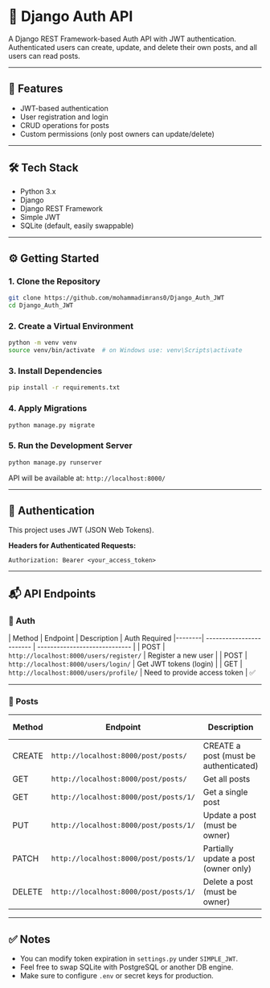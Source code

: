 # 📝 Django Auth API

A Django REST Framework-based Auth API with JWT authentication. Authenticated users can create, update, and delete their own posts, and all users can read posts.

---

## 🚀 Features

- JWT-based authentication
- User registration and login
- CRUD operations for posts
- Custom permissions (only post owners can update/delete)

---

## 🛠️ Tech Stack

- Python 3.x
- Django
- Django REST Framework
- Simple JWT
- SQLite (default, easily swappable)

---

## ⚙️ Getting Started

### 1. Clone the Repository
```bash
git clone https://github.com/mohammadimrans0/Django_Auth_JWT
cd Django_Auth_JWT
```

### 2. Create a Virtual Environment
```bash
python -m venv venv
source venv/bin/activate  # on Windows use: venv\Scripts\activate
```

### 3. Install Dependencies
```bash
pip install -r requirements.txt
```

### 4. Apply Migrations
```bash
python manage.py migrate
```

### 5. Run the Development Server
```bash
python manage.py runserver
```

API will be available at: `http://localhost:8000/`

---

## 🔐 Authentication

This project uses JWT (JSON Web Tokens).


**Headers for Authenticated Requests:**
```http
Authorization: Bearer <your_access_token>
```

---

## 📬 API Endpoints

### 🔑 Auth

| Method |  Endpoint                                 | Description                   | Auth Required 
|--------|  ------------------------                 | ----------------------------- |
| POST   | `http://localhost:8000/users/register/`   | Register a new user           |
| POST   | `http://localhost:8000/users/login/`      | Get JWT tokens (login)        |
| GET    | `http://localhost:8000/users/profile/`    | Need to provide access token  |  ✅ 

---

### 📝 Posts

| Method | Endpoint                               | Description                           | Auth Required 
|--------| ------------------                     | -----------------------------------   | -------------
| CREATE | `http://localhost:8000/post/posts/`    | CREATE a post (must be authenticated) |    ✅     
| GET    | `http://localhost:8000/post/posts/`    | Get all posts                         |    ❌     
| GET    | `http://localhost:8000/post/posts/1/`  | Get a single post                     |    ❌     
| PUT    | `http://localhost:8000/post/posts/1/`  | Update a post (must be owner)         |    ✅     
| PATCH  | `http://localhost:8000/post/posts/1/`  | Partially update a post (owner only)  |    ✅     
| DELETE | `http://localhost:8000/post/posts/1/`  | Delete a post (must be owner)         |    ✅     

---

## ✅ Notes

- You can modify token expiration in `settings.py` under `SIMPLE_JWT`.
- Feel free to swap SQLite with PostgreSQL or another DB engine.
- Make sure to configure `.env` or secret keys for production.

